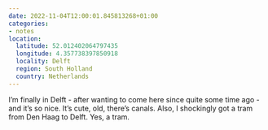 ```yaml
---
date: 2022-11-04T12:00:01.845813268+01:00
categories:
- notes
location:
  latitude: 52.012402064797435
  longitude: 4.357738397850918
  locality: Delft
  region: South Holland
  country: Netherlands
---
```


I’m finally in Delft - after wanting to come here since quite some time ago - and it’s so nice. It’s cute, old, there’s canals. Also, I shockingly got a tram from Den Haag to Delft. Yes, a tram.
